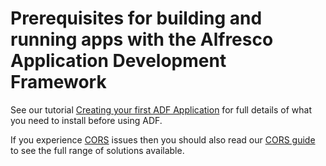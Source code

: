 # Prerequisites for building and running apps with the Alfresco Application Development Framework

See our tutorial
[Creating your first ADF Application](docs/tutorials/creating-your-first-adf-application.md)
for full details of what you need to install before using ADF.

If you experience [CORS](https://en.wikipedia.org/wiki/Cross-origin_resource_sharing)
issues then you should also read our
[CORS guide](ALFRESCOCORS.md)
to see the full range of solutions available.
 